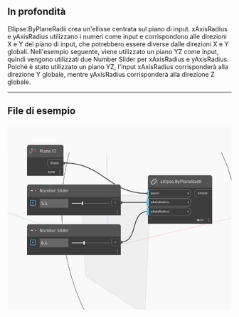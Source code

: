 ## In profondità
Ellipse.ByPlaneRadii crea un'ellisse centrata sul piano di input. xAxisRadius e yAxisRadius utilizzano i numeri come input e corrispondono alle direzioni X e Y del piano di input, che potrebbero essere diverse dalle direzioni X e Y globali. Nell'esempio seguente, viene utilizzato un piano YZ come input, quindi vengono utilizzati due Number Slider per xAxisRadius e yAxisRadius. Poiché è stato utilizzato un piano YZ, l'input xAxisRadius corrisponderà alla direzione Y globale, mentre yAxisRadius corrisponderà alla direzione Z globale.
___
## File di esempio

![ByPlaneRadii](./Autodesk.DesignScript.Geometry.Ellipse.ByPlaneRadii_img.jpg)

